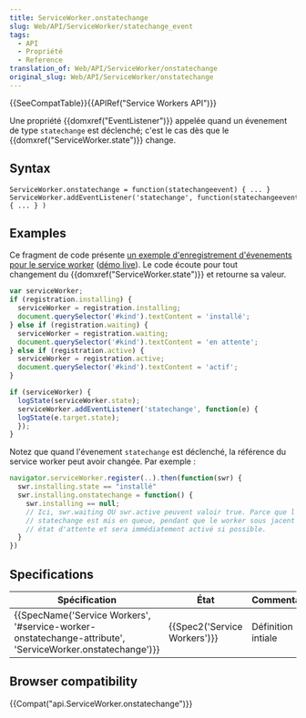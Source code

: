 ```yaml
---
title: ServiceWorker.onstatechange
slug: Web/API/ServiceWorker/statechange_event
tags:
  - API
  - Propriété
  - Reference
translation_of: Web/API/ServiceWorker/onstatechange
original_slug: Web/API/ServiceWorker/onstatechange
---
```

{{SeeCompatTable}}{{APIRef("Service Workers API")}}

Une propriété {{domxref("EventListener")}} appelée quand un évenement de type `statechange` est déclenché; c'est le cas dès que le {{domxref("ServiceWorker.state")}} change.

## Syntax

    ServiceWorker.onstatechange = function(statechangeevent) { ... }
    ServiceWorker.addEventListener('statechange', function(statechangeevent) { ... } )

## Examples

Ce fragment de code présente [un exemple d'enregistrement d'évenements pour le service worker](https://github.com/GoogleChrome/samples/blob/gh-pages/service-worker/registration-events/index.html) ([démo live](https://googlechrome.github.io/samples/service-worker/registration-events/)). Le code écoute pour tout changement du {{domxref("ServiceWorker.state")}} et retourne sa valeur.

```js
var serviceWorker;
if (registration.installing) {
  serviceWorker = registration.installing;
  document.querySelector('#kind').textContent = 'installé';
} else if (registration.waiting) {
  serviceWorker = registration.waiting;
  document.querySelector('#kind').textContent = 'en attente';
} else if (registration.active) {
  serviceWorker = registration.active;
  document.querySelector('#kind').textContent = 'actif';
}

if (serviceWorker) {
  logState(serviceWorker.state);
  serviceWorker.addEventListener('statechange', function(e) {
  logState(e.target.state);
  });
}
```

Notez que quand l'évenement `statechange` est déclenché, la référence du service worker peut avoir changée. Par exemple :

```js
navigator.serviceWorker.register(..).then(function(swr) {
  swr.installing.state == "installé"
  swr.installing.onstatechange = function() {
    swr.installing == null;
    // Ici, swr.waiting OU swr.active peuvent valoir true. Parce que l'évènement
    // statechange est mis en queue, pendant que le worker sous jacent est peut être en
    // état d'attente et sera immédiatement activé si possible.
  }
})
```

## Specifications

| Spécification                                                                                                                                | État                                 | Commentaire        |
| -------------------------------------------------------------------------------------------------------------------------------------------- | ------------------------------------ | ------------------ |
| {{SpecName('Service Workers', '#service-worker-onstatechange-attribute', 'ServiceWorker.onstatechange')}} | {{Spec2('Service Workers')}} | Définition intiale |

## Browser compatibility

{{Compat("api.ServiceWorker.onstatechange")}}
